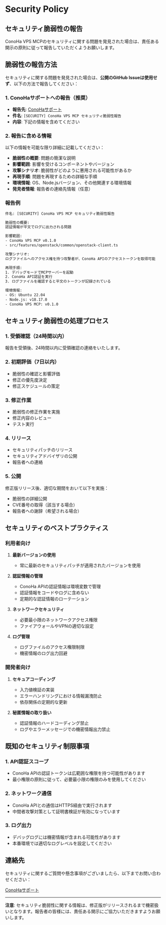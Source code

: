 # Security Policy

## セキュリティ脆弱性の報告

ConoHa VPS MCPのセキュリティに関する問題を発見された場合は、責任ある開示の原則に従って報告していただくようお願いします。

## 脆弱性の報告方法

セキュリティに関する問題を発見された場合は、**公開のGitHub Issueは使用せず**、以下の方法で報告してください：

### 1. ConoHaサポートへの報告（推奨）

- **報告先**: [ConoHaサポート](https://support.conoha.jp/inquiry/)
- **件名**: `[SECURITY] ConoHa VPS MCP セキュリティ脆弱性報告`
- **内容**: 下記の情報を含めてください

### 2. 報告に含める情報

以下の情報を可能な限り詳細に記載してください：

- **脆弱性の概要**: 問題の簡潔な説明
- **影響範囲**: 影響を受けるコンポーネントやバージョン
- **攻撃シナリオ**: 脆弱性がどのように悪用される可能性があるか
- **再現手順**: 問題を再現するための詳細な手順
- **環境情報**: OS、Node.jsバージョン、その他関連する環境情報
- **発見者情報**: 報告者の連絡先情報（任意）

### 報告例

```txt
件名: [SECURITY] ConoHa VPS MCP セキュリティ脆弱性報告

脆弱性の概要:
認証情報が平文でログに出力される問題

影響範囲:
- ConoHa VPS MCP v0.1.0
- src/features/openstack/common/openstack-client.ts

攻撃シナリオ:
ログファイルへのアクセス権を持つ攻撃者が、ConoHa APIのアクセストークンを取得可能

再現手順:
1. デバッグモードでMCPサーバーを起動
2. ConoHa API認証を実行
3. ログファイルを確認すると平文のトークンが記録されている

環境情報:
- OS: Ubuntu 22.04
- Node.js: v18.17.0
- ConoHa VPS MCP: v0.1.0
```

## セキュリティ脆弱性の処理プロセス

### 1. 受領確認（24時間以内）

報告を受領後、24時間以内に受領確認の連絡をいたします。

### 2. 初期評価（7日以内）

- 脆弱性の確認と影響評価
- 修正の優先度決定
- 修正スケジュールの策定

### 3. 修正作業

- 脆弱性の修正作業を実施
- 修正内容のレビュー
- テスト実行

### 4. リリース

- セキュリティパッチのリリース
- セキュリティアドバイザリの公開
- 報告者への連絡

### 5. 公開

修正版リリース後、適切な期間をおいて以下を実施：

- 脆弱性の詳細公開
- CVE番号の取得（該当する場合）
- 報告者への謝辞（希望される場合）

## セキュリティのベストプラクティス

### 利用者向け

1. **最新バージョンの使用**
   - 常に最新のセキュリティパッチが適用されたバージョンを使用

2. **認証情報の管理**
   - ConoHa APIの認証情報は環境変数で管理
   - 認証情報をコードやログに含めない
   - 定期的な認証情報のローテーション

3. **ネットワークセキュリティ**
   - 必要最小限のネットワークアクセス権限
   - ファイアウォールやVPNの適切な設定

4. **ログ管理**
   - ログファイルのアクセス権限制限
   - 機密情報のログ出力回避

### 開発者向け

1. **セキュアコーディング**
   - 入力値検証の実装
   - エラーハンドリングにおける情報漏洩防止
   - 依存関係の定期的な更新

2. **秘匿情報の取り扱い**
   - 認証情報のハードコーディング禁止
   - ログやエラーメッセージでの機密情報出力禁止

## 既知のセキュリティ制限事項

### 1. API認証スコープ

- ConoHa APIの認証トークンは広範囲な権限を持つ可能性があります
- 最小権限の原則に従って、必要最小限の権限のみを使用してください

### 2. ネットワーク通信

- ConoHa APIとの通信はHTTPS経由で実行されます
- 中間者攻撃対策として証明書検証が有効になっています

### 3. ログ出力

- デバッグログには機密情報が含まれる可能性があります
- 本番環境では適切なログレベルを設定してください

## 連絡先

セキュリティに関するご質問や懸念事項がございましたら、以下までお問い合わせください：

 [ConoHaサポート](https://support.conoha.jp/inquiry/)

---

**注意**: セキュリティ脆弱性に関する情報は、修正版がリリースされるまで機密扱いとなります。報告者の皆様には、責任ある開示にご協力いただきますようお願いします。
